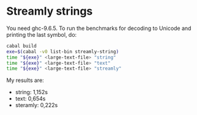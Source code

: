# Streamly strings

You need ghc-9.6.5. To run the benchmarks for decoding to Unicode and printing the last symbol, do:

```sh
cabal build
exe=$(cabal -v0 list-bin streamly-string)
time "${exe}" <large-text-file> "string"
time "${exe}" <large-text-file> "text"
time "${exe}" <large-text-file> "streamly"
```

My results are:

- string: 1,152s
- text: 0,654s
- steramly: 0,222s

